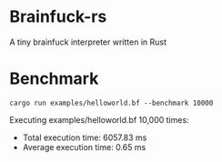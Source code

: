 # Brainfuck-rs
A tiny brainfuck interpreter written in Rust

# Benchmark
```
cargo run examples/helloworld.bf --benchmark 10000
```
Executing examples/helloworld.bf 10,000 times:
 - Total execution time: 6057.83 ms
 - Average execution time: 0.65 ms
